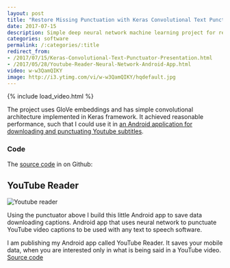 ```yaml
---
layout: post
title: "Restore Missing Punctuation with Keras Convolutional Text Punctuator"
date: 2017-07-15
description: Simple deep neural network machine learning project for restoring punctuation in a text.
categories: software
permalink: /:categories/:title
redirect_from:
- /2017/07/15/Keras-Convolutional-Text-Punctuator-Presentation.html
- /2017/05/28/Youtube-Reader-Neural-Network-Android-App.html
video: w-w3QamQIKY
image: http://i3.ytimg.com/vi/w-w3QamQIKY/hqdefault.jpg
---
```


{% include load_video.html %}

The project uses GloVe embeddings and has simple convolutional architecture implemented in Keras framework.
It achieved reasonable performance, such that I could use it in [an Android application for downloading and punctuating Youtube subtitles](http://vaclavkosar.com/2017/05/28/Youtube-Reader-Neural-Network-Android-App.html).

### Code
The [source code](https://github.com/vackosar/keras-punctuator) in on Github: 


## YouTube Reader
![Youtube reader](https://raw.githubusercontent.com/vackosar/youtube-reader/master/store/featured.png)

Using the punctuator above I build this little Android app to save data downloading captions.
Android app that uses neural network to punctuate YouTube video captions to be used with any text to speech software.

I am publishing my Android app called YouTube Reader. It saves your mobile data, when you are interested only in what is being said in a YouTube video.
[Source code](https://github.com/vackosar/youtube-reader)

